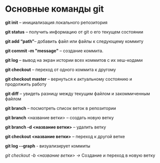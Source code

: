 # Основные команды git

**git init** – инициализация локального репозитория

**git status** – получить информацию от git о его текущем состоянии

**git add “path”**– добавить файл или файлы к следующему коммиту

**git commit -m "message"** – создание коммита.

**git log** – вывод на экран истории всех коммитов с их хеш-кодами

**git checkout** – переход от одного коммита к другому

**git checkout master** – вернуться к актуальному состоянию и продолжить работу

**git diff** – увидеть разницу между текущим файлом и закоммиченным файлом

**git branch** – посмотреть список веток в репозитории

**git branch** <название ветки> – создать новую ветку

**git branch -d <название ветки>** – удалить ветку

**git checkout <название ветки>** – переход к другой ветке

**git log --graph** - визуализирует коммиты

*git checkout -b <название ветки> ->* Создание и переход в новую ветку
